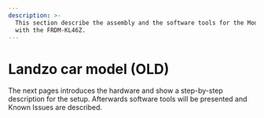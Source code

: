 ```yaml
---
description: >-
  This section describe the assembly and the software tools for the Model Alamak
  with the FRDM-KL46Z.
---
```


# Landzo car model (OLD)

The next pages introduces the hardware and show a step-by-step description for the setup. Afterwards software tools will be presented and Known Issues are described.&#x20;
